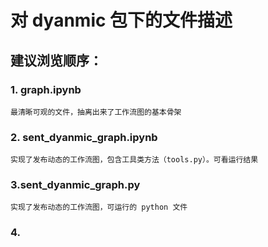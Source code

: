 # 对 dyanmic 包下的文件描述

## 建议浏览顺序：
### 1. graph.ipynb
    最清晰可观的文件，抽离出来了工作流图的基本骨架

### 2. sent_dyanmic_graph.ipynb
    实现了发布动态的工作流图，包含工具类方法（tools.py）。可看运行结果

### 3.sent_dyanmic_graph.py
    实现了发布动态的工作流图，可运行的 python 文件

### 4. 
